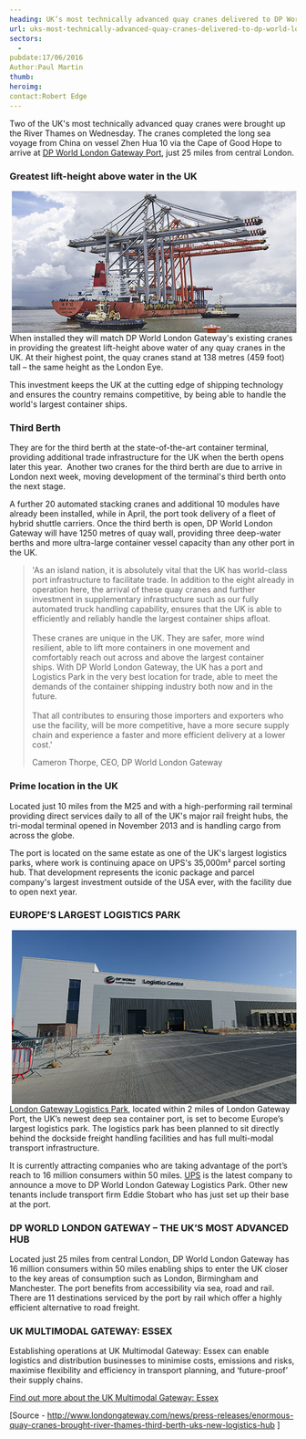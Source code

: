 ```yaml
---
heading: UK’s most technically advanced quay cranes delivered to DP World London Gateway
url: uks-most-technically-advanced-quay-cranes-delivered-to-dp-world-london-gateway
sectors:
  -  
pubdate:17/06/2016
Author:Paul Martin
thumb:
heroimg:
contact:Robert Edge
---
```

<p>Two of the UK's most technically advanced quay cranes were brought up the River Thames on Wednesday. The cranes completed the long sea voyage from China on vessel Zhen Hua 10 via the Cape of Good Hope to arrive at <a href='http://investessex.co.uk/studies/place-studies/london-gateway-port'>DP World London Gateway Port</a>, just 25 miles from central London.</p><h3>Greatest lift-height above water in the UK</h3><p><img alt='' src='../uploads/blog/Quay_Crane_150616_2.jpg.500px.jpg' style='width: 500px; height: 249px; float: right;'/>When installed they will match DP World London Gateway's existing cranes in providing the greatest lift-height above water of any quay cranes in the UK. At their highest point, the quay cranes stand at 138 metres (459 foot) tall – the same height as the London Eye.</p><p>This investment keeps the UK at the cutting edge of shipping technology and ensures the country remains competitive, by being able to handle the world's largest container ships.</p><h3>Third Berth</h3><p>They are for the third berth at the state-of-the-art container terminal, providing additional trade infrastructure for the UK when the berth opens later this year.  Another two cranes for the third berth are due to arrive in London next week, moving development of the terminal's third berth onto the next stage.</p><p>A further 20 automated stacking cranes and additional 10 modules have already been installed, while in April, the port took delivery of a fleet of hybrid shuttle carriers. Once the third berth is open, DP World London Gateway will have 1250 metres of quay wall, providing three deep-water berths and more ultra-large container vessel capacity than any other port in the UK.</p><blockquote><p>'As an island nation, it is absolutely vital that the UK has world-class port infrastructure to facilitate trade. In addition to the eight already in operation here, the arrival of these quay cranes and further investment in supplementary infrastructure such as our fully automated truck handling capability, ensures that the UK is able to efficiently and reliably handle the largest container ships afloat. <br/><br/>These cranes are unique in the UK. They are safer, more wind resilient, able to lift more containers in one movement and comfortably reach out across and above the largest container ships. With DP World London Gateway, the UK has a port and Logistics Park in the very best location for trade, able to meet the demands of the container shipping industry both now and in the future.<br/><br/>That all contributes to ensuring those importers and exporters who use the facility, will be more competitive, have a more secure supply chain and experience a faster and more efficient delivery at a lower cost.'</p><p>Cameron Thorpe, CEO, DP World London Gateway</p></blockquote><h3>Prime location in the UK</h3><p>Located just 10 miles from the M25 and with a high-performing rail terminal providing direct services daily to all of the UK's major rail freight hubs, the tri-modal terminal opened in November 2013 and is handling cargo from across the globe.</p><p>The port is located on the same estate as one of the UK's largest logistics parks, where work is continuing apace on UPS's 35,000m² parcel sorting hub. That development represents the iconic package and parcel company's largest investment outside of the USA ever, with the facility due to open next year.</p><h3>EUROPE’S LARGEST LOGISTICS PARK</h3><p><a href='logistics-businesses-find-space-for-growth-at-the-uks-multimodal-gateway#.V2PQHuYrLnM'><img alt='' src='../uploads/blog/lglc_500px.jpg' style='width: 500px; height: 305px; float: right;'/>London Gateway Logistics Park</a>, located within 2 miles of London Gateway Port, the UK’s newest deep sea container port, is set to become Europe’s largest logistics park. The logistics park has been planned to sit directly behind the dockside freight handling facilities and has full multi-modal transport infrastructure.</p><p>It is currently attracting companies who are taking advantage of the port’s reach to 16 million consumers within 50 miles. <a href='ups-to-build-120million-distribution-centre-in-essex#.V2PINOYrLnM'>UPS</a> is the latest company to announce a move to DP World London Gateway Logistics Park. Other new tenants include transport firm Eddie Stobart who has just set up their base at the port.</p><h3>DP WORLD LONDON GATEWAY – THE UK’S MOST ADVANCED HUB</h3><p>Located just 25 miles from central London, DP World London Gateway has 16 million consumers within 50 miles enabling ships to enter the UK closer to the key areas of consumption such as London, Birmingham and Manchester. The port benefits from accessibility via sea, road and rail. There are 11 destinations serviced by the port by rail which offer a highly efficient alternative to road freight.</p><h3>UK MULTIMODAL GATEWAY: ESSEX</h3><p>Establishing operations at UK Multimodal Gateway: Essex can enable logistics and distribution businesses to minimise costs, emissions and risks, maximise flexibility and efficiency in transport planning, and ‘future-proof’ their supply chains.</p><p><a href='../sectors/uk-multimodal-gateway-essex'>Find out more about the UK Multimodal Gateway: Essex</a></p><p>[Source - <a href='http://www.londongateway.com/news/press-releases/enormous-quay-cranes-brought-river-thames-third-berth-uks-new-logistics-hub' onclick='window.open(this.href, '', 'resizable=no,status=no,location=no,toolbar=no,menubar=no,fullscreen=no,scrollbars=no,dependent=no'); return false;'>http://www.londongateway.com/news/press-releases/enormous-quay-cranes-brought-river-thames-third-berth-uks-new-logistics-hub</a> ]</p>